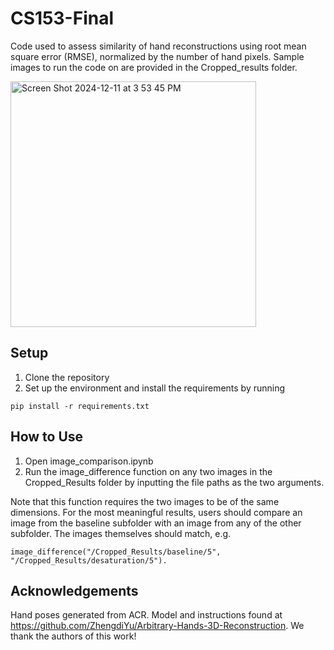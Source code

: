 # CS153-Final

Code used to assess similarity of hand reconstructions using root mean square error (RMSE), normalized by the number of hand pixels. Sample images to run the code on are provided in the Cropped_results folder.

<img width="393" alt="Screen Shot 2024-12-11 at 3 53 45 PM" src="https://github.com/user-attachments/assets/51fb1da1-4353-407b-a986-f3485c5ae939" />

## Setup

1. Clone the repository
2. Set up the environment and install the requirements by running

```
pip install -r requirements.txt
```

## How to Use

1. Open image_comparison.ipynb
2. Run the image_difference function on any two images in the Cropped_Results folder by inputting the file paths as the two arguments.

Note that this function requires the two images to be of the same dimensions. For the most meaningful results, users should compare an image from the baseline subfolder with an image from any of the other subfolder. The images themselves should match, e.g. 

```
image_difference("/Cropped_Results/baseline/5", "/Cropped_Results/desaturation/5").
```

## Acknowledgements

Hand poses generated from ACR. Model and instructions found at https://github.com/ZhengdiYu/Arbitrary-Hands-3D-Reconstruction. We thank the authors of this work!

